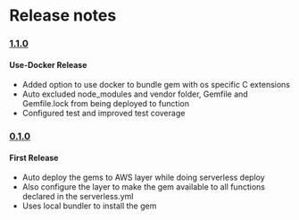 # Release notes

### [1.1.0](https://www.npmjs.com/package/serverless-ruby-layer/v/1.1.0)
#### Use-Docker Release
* Added option to use docker to bundle gem with os specific C extensions
* Auto excluded node_modules and vendor folder, Gemfile and Gemfile.lock from being deployed to function
* Configured test and improved test coverage


### [0.1.0](https://www.npmjs.com/package/serverless-ruby-layer/v/0.1.0)

#### First Release
* Auto deploy the gems to AWS layer while doing serverless deploy
* Also configure the layer to make the gem available to all functions declared in the serverless.yml
* Uses local bundler to install the gem